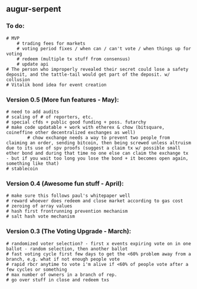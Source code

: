 augur-serpent
-------------

### To do:
	# MVP
		# trading fees for markets
		# voting period fixes / when can / can't vote / when things up for voting
		# redeem (multiple tx stuff from consensus)
		# update api
	# The person who improperly revealed their secret could lose a safety deposit, and the tattle-tail would get part of the deposit. w/ collusion
	# Vitalik bond idea for event creation

### Version 0.5 (More fun features - May):
	# need to add audits
	# scaling of # of reporters, etc.
	# special cfds + public good funding + poss. futarchy
	# make code updatable + work with etherex & chow (bitsquare, coineffine other decentralized exchanges as well)
			# chow exchange needs a way to prevent two people from claiming an order, sending bitcoin, then being screwed unless altruism due to its use of spv proofs (suggest a claim tx w/ possible small ether bond and during that time no one else can claim the exchange tx - but if you wait too long you lose the bond + it becomes open again, something like that)
	# stablecoin

### Version 0.4 (Awesome fun stuff - April):
	# make sure this follows paul's whitepaper well	
	# reward whoever does redeem and close market according to gas cost
	# zeroing of array values
	# hash first frontrunning prevention mechanism
	# salt hash vote mechanism

### Version 0.3 (The Voting Upgrade - March):
	# randomized voter selection? - first x events expiring vote on in one ballot - random selection, then another ballot
	# fast voting cycle first few days to get the <60% problem away from a branch, e.g. what if not enough people vote
	# rapid rbcr anytime to vote i'm alive if <60% of people vote after a few cycles or something
	# max number of owners in a branch of rep.
	# go over stuff in close and redeem txs
